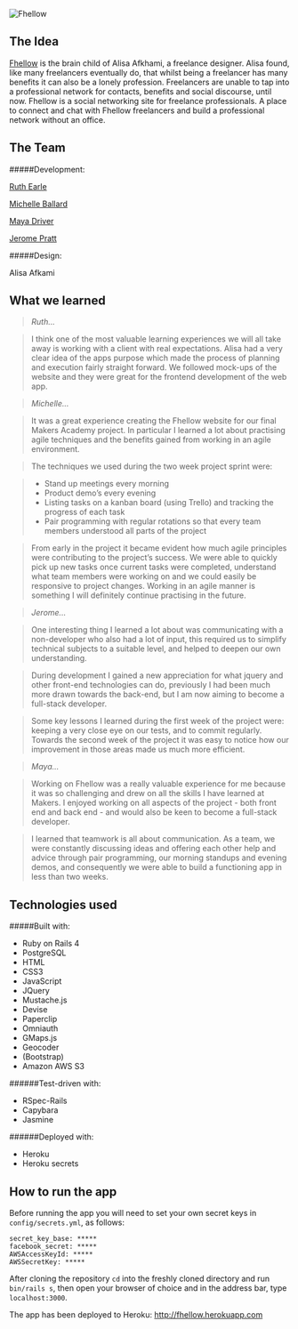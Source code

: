 ![Fhellow](https://www.evernote.com/shard/s31/sh/78148be7-ab59-4509-b16e-e865d54dc19d/b76d6f3da1e974563d374f5d916e26b4/deep/0/Fhellow.png)

The Idea
----
[Fhellow](fhellow.heroku.com) is the brain child of Alisa Afkhami, a freelance designer. Alisa found, like many freelancers eventually do, that whilst being a freelancer has many benefits it can also be a lonely profession. Freelancers are unable to tap into a professional network for contacts, benefits and social discourse, until now. Fhellow is a social networking site for freelance professionals. A place to connect and chat with Fhellow freelancers and build a professional network without an office. 

The Team
----
#####Development:

[Ruth Earle](https://github.com/ruthearle)

[Michelle Ballard](https://github.com/michballard)

[Maya Driver](https://github.com/mayadriver)

[Jerome Pratt](https://github.com/jjromeo)


#####Design:

Alisa Afkami

What we learned
-----
> *Ruth...*

>I think one of the most valuable learning experiences we will all take
>away is working with a client with real expectations. Alisa had a very
>clear idea of the apps purpose which made the process of planning and
>execution fairly straight forward. We followed mock-ups of the website
>and they were great for the frontend development of the web app.
 
 
> *Michelle...*

>It was a great experience creating the Fhellow website for our final Makers Academy project.  In particular I learned a lot about practising agile techniques and the benefits gained from working in an agile environment.  

>The techniques we used during the two week project sprint were: 

> - Stand up meetings every morning
> - Product demo’s every evening
> - Listing tasks on a kanban board (using Trello) and tracking the progress of each task
> - Pair programming with regular rotations so that every team members understood all parts of the project

>From early in the project it became evident how much agile principles were contributing to the project’s success.  We were able to quickly pick up new tasks once current tasks were completed, understand what team members were working on and we could easily be responsive to project changes. Working in an agile manner is something I will definitely continue practising in the future.  

> *Jerome...*

>One interesting thing I learned a lot about was communicating with a non-developer who also had a lot of input, this required us to simplify technical subjects to a suitable level, and helped to deepen our own understanding. 

>During development I gained a new appreciation for what jquery and other front-end technologies can do, previously I had been much more drawn towards the back-end, but I am now aiming to become a full-stack developer.

>Some key lessons I learned during the first week of the project were: keeping a very close eye on our tests, and to commit regularly. Towards the second week of the project it was easy to notice how our improvement in those areas made us much more efficient.

> *Maya...*

>Working on Fhellow was a really valuable experience for me because it was so challenging and drew on all the skills I have learned at Makers. I enjoyed working on all aspects of the project - both front end and back end - and would also be keen to become a full-stack developer.

>I learned that teamwork is all about communication. As a team, we were constantly discussing ideas and offering each other help and advice through pair programming, our morning standups and evening demos, and consequently we were able to build a functioning app in less than two weeks. 

Technologies used
----

#####Built with:

- Ruby on Rails 4
- PostgreSQL
- HTML
- CSS3
- JavaScript
- JQuery
- Mustache.js
- Devise
- Paperclip
- Omniauth
- GMaps.js
- Geocoder
- (Bootstrap)
- Amazon AWS S3

######Test-driven with:

- RSpec-Rails 
- Capybara
- Jasmine 

######Deployed with:
- Heroku
- Heroku secrets


How to run the app
----

Before running the app you will need to set your own secret keys in
`config/secrets.yml`, as follows:

```
secret_key_base: *****
facebook_secret: *****
AWSAccessKeyId: *****
AWSSecretKey: *****
```

After cloning the repository `cd` into the freshly cloned directory and run `bin/rails s`, then open your browser of choice and in the address bar, type `localhost:3000`.

The app has been deployed to Heroku: http://fhellow.herokuapp.com

